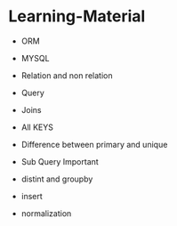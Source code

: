 # Learning-Material

- ORM
- MYSQL
- Relation and non relation
- Query

- Joins
- All KEYS
- Difference between primary and unique
- Sub Query
  Important

- distint and groupby
- insert
- normalization
